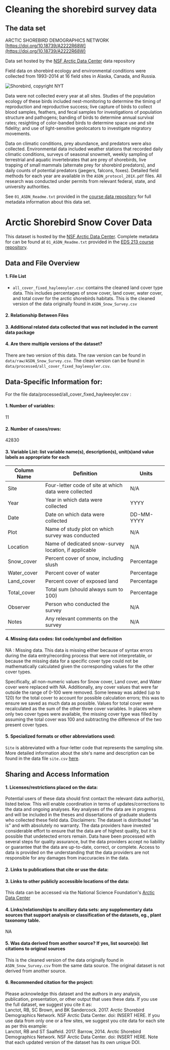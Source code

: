 # Cleaning the shorebird survey data 


## The data set

ARCTIC SHOREBIRD DEMOGRAPHICS NETWORK [https://doi.org/10.18739/A2222R68W](https://doi.org/10.18739/A2222R68W)

Data set hosted by the [NSF Arctic Data Center](https://arcticdata.io) data repository 

Field data on shorebird ecology and environmental conditions were collected from 1993-2014 at 16 field sites in Alaska, Canada, and Russia.

![Shorebird, copyright NYT](https://static01.nyt.com/images/2017/09/10/nyregion/10NATURE1/10NATURE1-superJumbo.jpg?quality=75&auto=webp)

Data were not collected every year at all sites. Studies of the population ecology of these birds included nest-monitoring to determine the timing of reproduction and reproductive success; live capture of birds to collect blood samples, feathers, and fecal samples for investigations of population structure and pathogens; banding of birds to determine annual survival rates; resighting of color-banded birds to determine space use and site fidelity; and use of light-sensitive geolocators to investigate migratory movements. 

Data on climatic conditions, prey abundance, and predators were also collected. Environmental data included weather stations that recorded daily climatic conditions, surveys of seasonal snowmelt, weekly sampling of terrestrial and aquatic invertebrates that are prey of shorebirds, live trapping of small mammals (alternate prey for shorebird predators), and daily counts of potential predators (jaegers, falcons, foxes). Detailed field methods for each year are available in the `ASDN_protocol_201X.pdf` files. All research was conducted under permits from relevant federal, state, and university authorities.

See `01_ASDN_Readme.txt` provided in the [course data repository](https://github.com/UCSB-Library-Research-Data-Services/bren-meds213-spring-2024-class-data) for full metadata information about this data set.

# Arctic Shorebird Snow Cover Data

This dataset is hosted by the [NSF Arctic Data Center](https://arcticdata.io). Complete metadata for can be found at `01_ASDN_Readme.txt` provided in the [EDS 213 course repository](https://github.com/UCSB-Library-Research-Data-Services/bren-meds213-spring-2024-class-data/week1).

## Data and File Overview

#### 1. File List

- `all_cover_fixed_hayleeoyler.csv`: contains the cleaned land cover type data. This includes percentages of snow cover, land cover, water cover, and total cover for the arctic shorebirds habitats. This is the cleaned version of the data originally found in `ASDN_Snow_Survey.csv`

#### 2. Relationship Between Files

#### 3. Additional related data collected that was not included in the current data package

#### 4. Are there multiple versions of the dataset?

There are two version of this data. The raw version can be found in `data/raw/ASDN_Snow_Survey.csv`. The clean version can be found in `data/processed/all_cover_fixed_hayleeoyler.csv`.

## Data-Specific Information for:

For the file  data/processed/all_cover_fixed_hayleeoyler.csv : 

#### 1. Number of variables:
11

#### 2. Number of cases/rows:
42830

#### 3.  Variable List: list variable name(s), description(s), unit(s)and value labels as appropriate for each

Column Name   | Definition                                                | Units
------------- | --------------------------------------------------------- | -----
Site          | Four-letter code of site at which data were collected     | N/A
Year          | Year in which data were collected                         | YYYY
Date          | Date on which data were collected                         | DD-MM-YYYY
Plot          | Name of study plot on which survey was conducted          | N/A
Location      | Name of dedicated snow-survey location, if applicable     | N/A
Snow_cover    | Percent cover of snow, including slush                    | Percentage
Water_cover   | Percent cover of water                                    | Percentage
Land_cover    | Percent cover of exposed land                             | Percentage
Total_cover   | Total sum (should always sum to 100)                      | Percentage
Observer      | Person who conducted the survey                           | N/A
Notes         | Any relevant comments on the survey                       | N/A

#### 4. Missing data codes: list code/symbol and definition
NA : Missing data. This data is missing either because of syntax errors during the data entry/recording process that were not interpretable, or because the missing data for a specific cover type could not be mathematically calculated given the corresponding values for the other cover types. 

Specifically, all non-numeric values for Snow cover, Land cover, and Water cover were replaced with NA. Additionally, any cover values that were far outside the range of 0-100 were removed. Some leeway was added (up to 120) for the total cover to account for possible calculation errors; this was to ensure we saved as much data as possible. Values for total cover were recalculated as the sum of the other three cover variables. In places where only two cover types were available, the missing cover type was filled by assuming the total cover was 100 and subtracting the difference of the two present cover types. 

#### 5. Specialized formats or other abbreviations used:
`Site` is abbreviated with a four-letter code that represents the sampling site. More detailed information about the site's name and description can be found in the data file `site.csv` [here](https://github.com/UCSB-Library-Research-Data-Services/bren-meds213-data-cleaning/tree/main/data/raw).

## Sharing and Access Information

#### 1. Licenses/restrictions placed on the data:
Potential users of these data should first contact the relevant data author(s), listed below.  This will enable coordination in terms of updates/corrections to the data and ongoing analyses.  Key analyses of the data are in progress and will be included in the theses and dissertations of graduate students who collected these field data. Disclaimers:  The dataset is distributed “as is” and with absolutely no warranty. The data providers have invested considerable effort to ensure that the data are of highest quality, but it is possible that undetected errors remain. Data have been processed with several steps for quality assurance, but the data providers accept no liability or guarantee that the data are up-to-date, correct, or complete. Access to data is provided on the understanding that the data providers are not responsible for any damages from inaccuracies in the data. 

#### 2. Links to publications that cite or use the data:

#### 3. Links to other publicly accessible locations of the data:
This data can be accessed via the National Science Foundation's [Arctic Data Center](https://arcticdata.io/catalog/view/doi%3A10.18739%2FA2CD5M)

#### 4. Links/relationships to ancillary data sets: any supplementary data sources that support analysis or classification of the datasets, eg., plant taxonomy table.
NA

#### 5. Was data derived from another source? If yes, list source(s): list citations to original sources
This is the cleaned version of the data originally found in `ASDN_Snow_Survey.csv` from the same data source. The original dataset is not derived from another source. 

#### 6. Recommended citation for the project:
Please acknowledge this dataset and the authors in any analysis, publication, presentation, or other output that uses these data. 
	If you use the full dataset, we suggest you cite it as:  
		 Lanctot, RB, SC Brown, and BK Sandercock. 2017. Arctic Shorebird Demographics Network. NSF Arctic Data Center. doi: INSERT HERE. 
	If you use data from only one or a few sites, we suggest you cite data for each site as per this example:  
		Lanctot, RB and ST Saalfeld. 2017. Barrow, 2014. Arctic Shorebird Demographics Network. NSF Arctic Data Center. doi: INSERT HERE.
Note that each updated version of the dataset has its own unique DOI.
